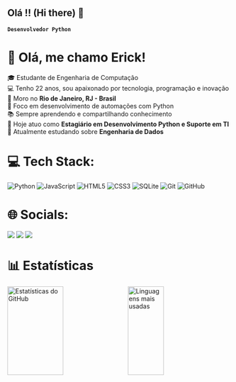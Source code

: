 ## Olá !! (Hi there) 👋

**`Desenvolvedor Python`**

# 👋 Olá, me chamo **Erick**!

🎓 Estudante de Engenharia de Computação<br/>
💻 Tenho 22 anos, sou apaixonado por tecnologia, programação e inovação<br/>
📍 Moro no **Rio de Janeiro, RJ - Brasil**<br/>
🚀 Foco em desenvolvimento de automações com Python<br/>
📚 Sempre aprendendo e compartilhando conhecimento<br/>
🔭 Hoje atuo como **Estagiário em Desenvolvimento Python e Suporte em TI**<br/>
🌱 Atualmente estudando sobre **Engenharia de Dados**<br/>

# 💻 Tech Stack:

![Python](https://img.shields.io/badge/python-3670A0?style=for-the-badge&logo=python&logoColor=ffdd54) 
![JavaScript](https://img.shields.io/badge/javascript-%23323330.svg?style=for-the-badge&logo=javascript&logoColor=%23F7DF1E) 
![HTML5](https://img.shields.io/badge/html5-%23E34F26.svg?style=for-the-badge&logo=html5&logoColor=white) 
![CSS3](https://img.shields.io/badge/css3-%231572B6.svg?style=for-the-badge&logo=css3&logoColor=white) 
![SQLite](https://img.shields.io/badge/sqlite-%2307405e.svg?style=for-the-badge&logo=sqlite&logoColor=white) 
![Git](https://img.shields.io/badge/git-%23F05033.svg?style=for-the-badge&logo=git&logoColor=white) 
![GitHub](https://img.shields.io/badge/github-%23121011.svg?style=for-the-badge&logo=github&logoColor=white)

# 🌐 Socials:

<div> 
 <a href="https://instagram.com/__erick_z" target="_blank"><img src="https://img.shields.io/badge/-Instagram-%23E4405F?style=for-the-badge&logo=instagram&logoColor=white" target="_blank"></a>
 <a href = "erick.b.almeida11@gmail.com"><img src="https://img.shields.io/badge/-Gmail-%23333?style=for-the-badge&logo=gmail&logoColor=white" target="_blank"></a>
 <a href="https://www.linkedin.com/in/erick-b-almeida/" target="_blank"><img src="https://img.shields.io/badge/-LinkedIn-%230077B5?style=for-the-badge&logo=linkedin&logoColor=white" target="_blank"></a> 
</div>  

# 📊 Estatísticas

<div style="display: flex; flex-direction:row; flex-wrap: wrap; gap: 20px;">
  <img 
    src="https://github-readme-stats.vercel.app/api?username=ErickBAlmeida&show_icons=true&theme=tokyonight&include_all_commits=true&locale=pt-br" 
    width="50%" 
    height="200"
    alt="Estatísticas do GitHub"
  />  
  <img 
    src="https://github-readme-stats.vercel.app/api/top-langs/?username=ErickBAlmeida&layout=compact&langs_count=9&theme=tokyonight&custom_title=Tecnologias" 
    width="40%" 
    height="200"
    alt="Linguagens mais usadas"
  />
</div>




